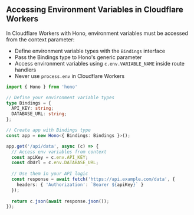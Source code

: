 ## Accessing Environment Variables in Cloudflare Workers

In Cloudflare Workers with Hono, environment variables must be accessed from the context parameter:

- Define environment variable types with the `Bindings` interface
- Pass the Bindings type to Hono's generic parameter
- Access environment variables using `c.env.VARIABLE_NAME` inside route handlers
- Never use `process.env` in Cloudflare Workers

```typescript
import { Hono } from 'hono'

// Define your environment variable types
type Bindings = {
  API_KEY: string;
  DATABASE_URL: string;
};

// Create app with Bindings type
const app = new Hono<{ Bindings: Bindings }>();

app.get('/api/data', async (c) => {
  // Access env variables from context
  const apiKey = c.env.API_KEY;
  const dbUrl = c.env.DATABASE_URL;
  
  // Use them in your API logic
  const response = await fetch('https://api.example.com/data', {
    headers: { 'Authorization': `Bearer ${apiKey}` }
  });
  
  return c.json(await response.json());
});
``` 